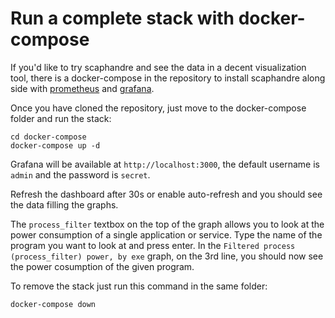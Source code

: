 # Run a complete stack with docker-compose

If you'd like to try scaphandre and see the data in a decent visualization tool, there is a docker-compose in the repository to install scaphandre along side with [prometheus](https://prometheus.io) and [grafana](https://grafana.com).

Once you have cloned the repository, just move to the docker-compose folder and run the stack:

    cd docker-compose
    docker-compose up -d

Grafana will be available at `http://localhost:3000`, the default username is `admin` and the password is `secret`.

Refresh the dashboard after 30s or enable auto-refresh and you should see the data filling the graphs.

The `process_filter` textbox on the top of the graph allows you to look at the power consumption of a single application or service. Type the name of the program you want to look at and press enter. In the `Filtered process (process_filter) power, by exe` graph, on the 3rd line, you should now see the power cosumption of the given program.

To remove the stack just run this command in the same folder:

    docker-compose down

